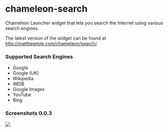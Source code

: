 chameleon-search
==================

Chameleon Launcher widget that lets you search the Internet using various search engines.

The latest version of the widget can be found at <http://matthewtole.com/chameleon/search/>.

### Supported Search Engines
* Google
* Google (UK)
* Wikipedia
* IMDB
* Google Images
* YouTube
* Bing

### Screenshots 0.0.3
![](http://matthewtole.com/chameleon/screenshots/search-0.0.3.jpg)